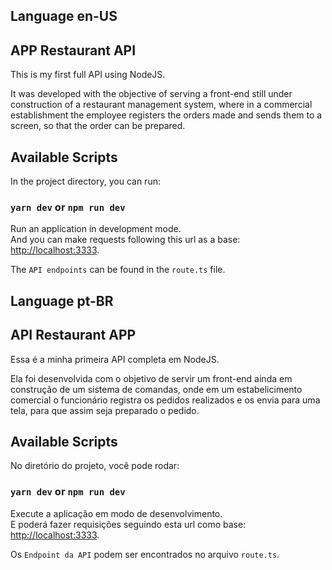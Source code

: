 ## Language en-US
## APP Restaurant API

This is my first full API using NodeJS.

It was developed with the objective of serving a front-end still under construction of a restaurant management system, where in a commercial establishment the employee registers the orders made and sends them to a screen, so that the order can be prepared.

## Available Scripts

In the project directory, you can run:
### `yarn dev` or `npm run dev`

Run an application in development mode.\
And you can make requests following this url as a base: [http://localhost:3333](http://localhost:3333).

The `API endpoints` can be found in the `route.ts` file.

## Language pt-BR
## API Restaurant APP

Essa é a minha primeira API completa em NodeJS.

Ela foi desenvolvida com o objetivo de servir um front-end ainda em construção de um sistema de comandas, onde em um estabelicimento comercial o funcionário registra os pedidos realizados e os envia para uma tela, para que assim seja preparado o pedido.

## Available Scripts

No diretório do projeto, você pode rodar:
### `yarn dev` or `npm run dev`

Execute a aplicação em modo de desenvolvimento.\
E poderá fazer requisições seguindo esta url como base: [http://localhost:3333](http://localhost:3333).

Os `Endpoint da API` podem ser encontrados no arquivo `route.ts`.